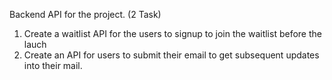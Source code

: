 Backend API for the project. (2 Task) 

1. Create a waitlist API for the users to signup to join the waitlist before the lauch
2. Create an API for users to submit their email to get subsequent updates into their mail.
